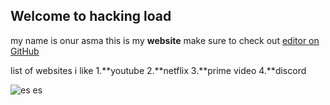 ## Welcome to hacking load

my name is onur asma this is my **website** make sure to check out [editor on GitHub](https://github.com/emrahasma/emrahasma.github.io/edit/master/index.md) 


list of websites i like
1.**youtube
2.**netflix
3.**prime video
4.**discord

![es es](https://i.ytimg.com/vi/6yQEOuZtWB4/maxresdefault.jpg)
     
